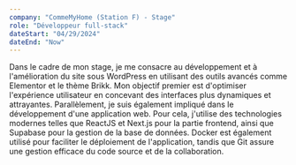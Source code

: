 ```yaml
---
company: "CommeMyHome (Station F) - Stage"
role: "Développeur full-stack"
dateStart: "04/29/2024"
dateEnd: "Now"
---
```


Dans le cadre de mon stage, je me consacre au développement et à l'amélioration du site sous WordPress en utilisant des outils avancés comme Elementor et le thème Brikk. Mon objectif premier est d'optimiser l'expérience utilisateur en concevant des interfaces plus dynamiques et attrayantes. Parallèlement, je suis également impliqué dans le développement d'une application web. Pour cela, j'utilise des technologies modernes telles que ReactJS et Next.js pour la partie frontend, ainsi que Supabase pour la gestion de la base de données. Docker est également utilisé pour faciliter le déploiement de l'application, tandis que Git assure une gestion efficace du code source et de la collaboration.

